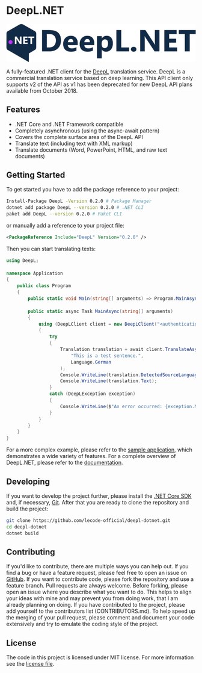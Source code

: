 # DeepL.NET

![DeepL.NET Logo](https://github.com/lecode-official/deepl-dotnet/blob/master/documentation/images/banner.png "DeepL.NET Logo")

A fully-featured .NET client for the [DeepL](https://www.deepl.com/translator) translation service. DeepL is a commercial translation service based on deep learning. This API client only supports v2 of the API as v1 has been deprecated for new DeepL API plans available from October 2018.

## Features

- .NET Core and .NET Framework compatible
- Completely asynchronous (using the async-await pattern)
- Covers the complete surface area of the DeepL API
- Translate text (including text with XML markup)
- Translate documents (Word, PowerPoint, HTML, and raw text documents)

## Getting Started

To get started you have to add the package reference to your project:

```bash
Install-Package DeepL -Version 0.2.0 # Package Manager
dotnet add package DeepL --version 0.2.0 # .NET CLI
paket add DeepL --version 0.2.0 # Paket CLI
```

or manually add a reference to your project file:

```xml
<PackageReference Include="DeepL" Version="0.2.0" />
```

Then you can start translating texts:

```csharp
using DeepL;

namespace Application
{
    public class Program
    {
        public static void Main(string[] arguments) => Program.MainAsync(arguments).Wait();

        public static async Task MainAsync(string[] arguments)
        {
            using (DeepLClient client = new DeepLClient("<authentication key>"))
            {
                try
                {
                    Translation translation = await client.TranslateAsync(
                        "This is a test sentence.",
                        Language.German
                    );
                    Console.WriteLine(translation.DetectedSourceLanguage);
                    Console.WriteLine(translation.Text);
                }
                catch (DeepLException exception)
                {
                    Console.WriteLine($"An error occurred: {exception.Message}");
                }
            }
        }
    }
}
```

For a more complex example, please refer to the [sample application](https://github.com/lecode-official/deepl-dotnet/tree/master/source/DeepL.Sample), which demonstrates a wide variety of features. For a complete overview of DeepL.NET, please refer to the [documentation](https://github.com/lecode-official/deepl-dotnet/blob/master/documentation/documentation.md).

## Developing

If you want to develop the project further, please install the [.NET Core SDK](https://dotnet.microsoft.com/download) and, if necessary, [Git](https://git-scm.com/downloads). After that you are ready to clone the repository and build the project:

```bash
git clone https://github.com/lecode-official/deepl-dotnet.git
cd deepl-dotnet
dotnet build
```

## Contributing

If you'd like to contribute, there are multiple ways you can help out. If you find a bug or have a feature request, please feel free to open an issue on [GitHub](https://github.com/lecode-official/deepl-dotnet/issues). If you want to contribute code, please fork the repository and use a feature branch. Pull requests are always welcome. Before forking, please open an issue where you describe what you want to do. This helps to align your ideas with mine and may prevent you from doing work, that I am already planning on doing. If you have contributed to the project, please add yourself to the contributors list (CONTRIBUTORS.md). To help speed up the merging of your pull request, please comment and document your code extensively and try to emulate the coding style of the project.

## License

The code in this project is licensed under MIT license. For more information see the [license file](https://github.com/lecode-official/deepl-dotnet/blob/master/LICENSE).
